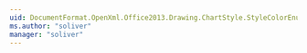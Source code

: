 ```yaml
---
uid: DocumentFormat.OpenXml.Office2013.Drawing.ChartStyle.StyleColorEnum
ms.author: "soliver"
manager: "soliver"
---
```


